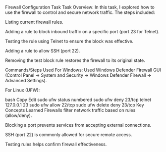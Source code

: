 
Firewall Configuration Task Task Overview: In this task, I explored how to use the firewall to control and secure network traffic. The steps included:

Listing current firewall rules.

Adding a rule to block inbound traffic on a specific port (port 23 for Telnet).

Testing the rule using Telnet to ensure the block was effective.

Adding a rule to allow SSH (port 22).

Removing the test block rule restores the firewall to its original state.

Commands/Steps Used For Windows: Used Windows Defender Firewall GUI (Control Panel → System and Security → Windows Defender Firewall → Advanced Settings).

For Linux (UFW):

bash Copy Edit sudo ufw status numbered sudo ufw deny 23/tcp telnet 127.0.0.1 23 sudo ufw allow 22/tcp sudo ufw delete deny 23/tcp Key Concepts Learned Firewalls filter network traffic based on rules (allow/deny).

Blocking a port prevents services from accepting external connections.

SSH (port 22) is commonly allowed for secure remote access.

Testing rules helps confirm firewall effectiveness.
